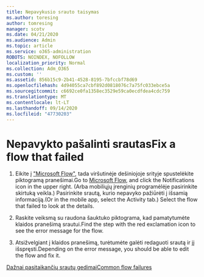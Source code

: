 ```yaml
---
title: Nepavykusio srauto taisymas
ms.author: toresing
author: tomresing
manager: scotv
ms.date: 04/21/2020
ms.audience: Admin
ms.topic: article
ms.service: o365-administration
ROBOTS: NOINDEX, NOFOLLOW
localization_priority: Normal
ms.collection: Adm_O365
ms.custom: ''
ms.assetid: 856b15c9-2b41-4528-8195-7bfccbf78d69
ms.openlocfilehash: 4d94055ca7cbf892d0818076c7a75fc033ebce5a
ms.sourcegitcommit: c6692ce0fa1358ec3529e59ca0ecdfdea4cdc759
ms.translationtype: MT
ms.contentlocale: lt-LT
ms.lasthandoff: 09/14/2020
ms.locfileid: "47730203"
---
```

# <a name="fix-a-flow-that-failed"></a><span data-ttu-id="87bb2-102">Nepavykto pašalinti srautas</span><span class="sxs-lookup"><span data-stu-id="87bb2-102">Fix a flow that failed</span></span>

1. <span data-ttu-id="87bb2-103">Eikite į ["Microsoft Flow"](https://flow.microsoft.com/), tada viršutinėje dešiniojoje srityje spustelėkite piktogramą pranešimai.</span><span class="sxs-lookup"><span data-stu-id="87bb2-103">Go to [Microsoft Flow](https://flow.microsoft.com/), and click the Notifications icon in the upper right.</span></span> <span data-ttu-id="87bb2-104">(Arba mobiliųjų įrenginių programėlėje pasirinkite skirtuką veikla.) Pasirinkite srautą, kurio nepavyko pažiūrėti į išsamią informaciją.</span><span class="sxs-lookup"><span data-stu-id="87bb2-104">(Or in the mobile app, select the Activity tab.) Select the flow that failed to look at the details.</span></span>
    
2. <span data-ttu-id="87bb2-105">Raskite veiksmą su raudona šauktuko piktograma, kad pamatytumėte klaidos pranešimą srautui.</span><span class="sxs-lookup"><span data-stu-id="87bb2-105">Find the step with the red exclamation icon to see the error message for the flow.</span></span>
    
3. <span data-ttu-id="87bb2-106">Atsižvelgiant į klaidos pranešimą, turėtumėte galėti redaguoti srautą ir jį išspręsti.</span><span class="sxs-lookup"><span data-stu-id="87bb2-106">Depending on the error message, you should be able to edit the flow and fix it.</span></span> 
    
[<span data-ttu-id="87bb2-107">Dažnai pasitaikančių srautų gedimai</span><span class="sxs-lookup"><span data-stu-id="87bb2-107">Common flow failures</span></span>](https://go.microsoft.com/fwlink/?linkid=872110)
  

